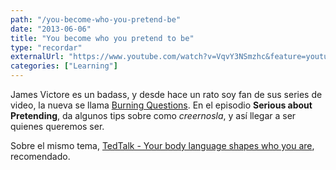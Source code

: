 ```yaml
---
path: "/you-become-who-you-pretend-be"
date: "2013-06-06"
title: "You become who you pretend to be"
type: "recordar"
externalUrl: "https://www.youtube.com/watch?v=VqvY3NSmzhc&feature=youtu.be"
categories: ["Learning"]
---
```


James Victore es un badass, y desde hace un rato soy fan de sus series de video, la nueva se llama [Burning Questions](https://www.youtube.com/user/JamesVictore/videos). En el episodio **Serious about Pretending**, da algunos tips sobre como _creernosla_, y así llegar a ser quienes queremos ser.

Sobre el mismo tema, [TedTalk - Your body language shapes who you are](http://youtu.be/Ks-_Mh1QhMc), recomendado.
